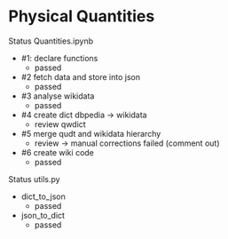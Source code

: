 # Physical Quantities

Status Quantities.ipynb

- #1: declare functions
  - passed
- #2 fetch data and store into json
  - passed
- #3 analyse wikidata
  - passed
- #4 create dict dbpedia -> wikidata
  - review qwdict
- #5 merge qudt and wikidata hierarchy
  - review -> manual corrections failed (comment out)
- #6 create wiki code
  - passed

Status utils.py

- dict_to_json
  - passed
- json_to_dict
  - passed
